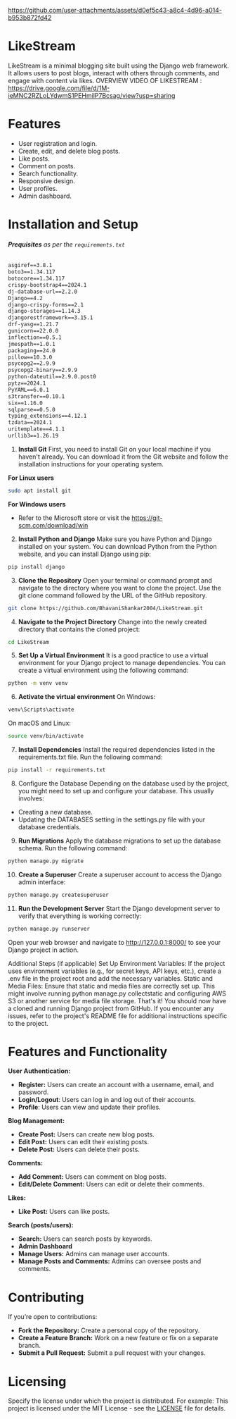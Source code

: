 

https://github.com/user-attachments/assets/d0ef5c43-a8c4-4d96-a014-b953b872fd42

# LikeStream
LikeStream is a minimal blogging site built using the Django web framework. It allows users to post blogs, interact with others through comments, and engage with content via likes.
OVERVIEW VIDEO OF LIKESTREAM : https://drive.google.com/file/d/1M-ieMNC2RZLoLYdwmS1PEHmilP7Bcsag/view?usp=sharing
# Features

- User registration and login.
- Create, edit, and delete blog posts.
- Like posts.
- Comment on posts.
- Search functionality.
- Responsive design.
- User profiles.
- Admin dashboard.

# Installation and Setup

###### **Prequisites** as per the `requirements.txt`

``` txt
asgiref==3.8.1
boto3==1.34.117
botocore==1.34.117
crispy-bootstrap4==2024.1
dj-database-url==2.2.0
Django==4.2
django-crispy-forms==2.1
django-storages==1.14.3
djangorestframework==3.15.1
drf-yasg==1.21.7
gunicorn==22.0.0
inflection==0.5.1
jmespath==1.0.1
packaging==24.0
pillow==10.3.0
psycopg2==2.9.9
psycopg2-binary==2.9.9
python-dateutil==2.9.0.post0
pytz==2024.1
PyYAML==6.0.1
s3transfer==0.10.1
six==1.16.0
sqlparse==0.5.0
typing_extensions==4.12.1
tzdata==2024.1
uritemplate==4.1.1
urllib3==1.26.19
```

1. **Install Git**
First, you need to install Git on your local machine if you haven't already. You can download it from the Git website and follow the installation instructions for your operating system.

**For Linux users**
```bash
sudo apt install git 
```

**For Windows users**
- Refer to the Microsoft store or visit the https://git-scm.com/download/win

2. **Install Python and Django**
Make sure you have Python and Django installed on your system. You can download Python from the Python website, and you can install Django using pip:

``` bash
pip install django
```

3. **Clone the Repository**
Open your terminal or command prompt and navigate to the directory where you want to clone the project. Use the git clone command followed by the URL of the GitHub repository.

``` bash
git clone https://github.com/BhavaniShankar2004/LikeStream.git
```

4. **Navigate to the Project Directory**
Change into the newly created directory that contains the cloned project:

```bash
cd LikeStream
```

5. **Set Up a Virtual Environment**
It is a good practice to use a virtual environment for your Django project to manage dependencies. You can create a virtual environment using the following command:

```bash
python -m venv venv
```


6. **Activate the virtual environment**
On Windows:
``` powershell
venv\Scripts\activate
```

On macOS and Linux:
``` bash
source venv/bin/activate
```


7. **Install Dependencies**
Install the required dependencies listed in the requirements.txt file. Run the following command:

``` bash
pip install -r requirements.txt
```

8. Configure the Database
Depending on the database used by the project, you might need to set up and configure your database. This usually involves:
- Creating a new database.
- Updating the DATABASES setting in the settings.py file with your database credentials.

9. **Run Migrations**
Apply the database migrations to set up the database schema. Run the following command:

``` bash
python manage.py migrate
```

10. **Create a Superuser**
Create a superuser account to access the Django admin interface:

``` bash
python manage.py createsuperuser
```

11. **Run the Development Server**
Start the Django development server to verify that everything is working correctly:

``` bash
python manage.py runserver
```

Open your web browser and navigate to http://127.0.0.1:8000/ to see your Django project in action.


Additional Steps (if applicable)
Set Up Environment Variables: If the project uses environment variables (e.g., for secret keys, API keys, etc.), create a .env file in the project root and add the necessary variables.
Static and Media Files: Ensure that static and media files are correctly set up. This might involve running python manage.py collectstatic and configuring AWS S3 or another service for media file storage.
That's it! You should now have a cloned and running Django project from GitHub. If you encounter any issues, refer to the project's README file for additional instructions specific to the project.



# Features and Functionality

**User Authentication:**
- **Register:** Users can create an account with a username, email, and password.
- **Login/Logout**: Users can log in and log out of their accounts.
- **Profile**: Users can view and update their profiles.

**Blog Management:**
- **Create Post:** Users can create new blog posts.
- **Edit Post:** Users can edit their existing posts.
- **Delete Post:** Users can delete their posts.

**Comments:**
- **Add Comment:** Users can comment on blog posts.
- **Edit/Delete Comment:** Users can edit or delete their comments.

**Likes:**
- **Like Post:** Users can like posts.


**Search (posts/users):**
- **Search:** Users can search posts by keywords.
- **Admin Dashboard**
- **Manage Users:** Admins can manage user accounts.
- **Manage Posts and Comments:** Admins can oversee posts and comments.


# Contributing

If you’re open to contributions:

- **Fork the Repository:** Create a personal copy of the repository.
- **Create a Feature Branch:** Work on a new feature or fix on a separate branch.
- **Submit a Pull Request:** Submit a pull request with your changes.


# Licensing

Specify the license under which the project is distributed. For example:
This project is licensed under the MIT License - see the [LICENSE]() file for details.

